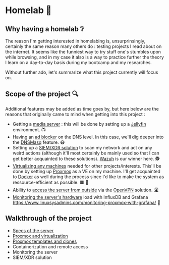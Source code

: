 # Homelab :microscope:
## Why having a homelab :grey_question:
The reason I'm getting interested in homelabing is, unsurprinsingly, certainly the same reason many others do : testing projects I read about on the internet. It seems like the funniest way to try stuff one's stumbles upon while browsing, and in my case it also is a way to practice further the theory I learn on a day-to-day basis during my bootcamp and my researches.

Without further ado, let's summarize what this project currently will focus on.
## Scope of the project :mag:
Additional features may be added as time goes by, but here below are the reasons that originally came to mind when getting into this project :
- Getting a <ins>media server</ins> : this will be done by setting up a [Jellyfin](https://jellyfin.org/) environment. :tv:
- Having an <ins>ad blocker</ins> on the DNS level. In this case, we'll dig deeper into the [DNSMasq](https://github.com/alblue/dnsmasq-example?tab=readme-ov-file) feature. :mask:
- Setting up a <ins>SIEM/XDR solution</ins> to scan my network and act on any weird actions (although it'll most certainly be mainly used so that I can get better acquainted to these solutions). [Wazuh](https://wazuh.com/) is our winner here. :detective:
- <ins>Virtualizing any machines</ins> needed for other projects/interests. This'll be done by setting up [Proxmox](https://www.proxmox.com/en/) as a VE on my machine. I'll get acquainted to [Docker](https://www.docker.com/) as well during the process since I'd like to make the system as ressource-efficient as possible. :orange_square: :whale2:
- Ability to <ins>access the server from outside</ins> via the [OpenVPN](https://openvpn.net/) solution. :motorway:
- <ins>Monitoring the server's hardware</ins> load with InfluxDB and Grafana https://www.linuxsysadmins.com/monitoring-proxmox-with-grafana/  	:traffic_light:

## Walkthrough of the project
- [Specs of the server](https://github.com/The-Bear50/Personal_Projects/blob/main/Homelab/Specs/readme.md)
- [Proxmox and virtualization](https://github.com/The-Bear50/Personal_Projects/blob/main/Homelab/Virtualization-setup.md)
- [Proxmox templates and clones](https://github.com/The-Bear50/Personal_Projects/blob/main/Homelab/Proxmox%20templates%20and%20clones.md)
- Containerization and remote access
- Monitoring the server
- SIEM/XDR solution
